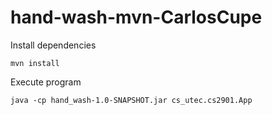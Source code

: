 # hand-wash-mvn-CarlosCupe

Install dependencies

```
mvn install
```


Execute program
```
java -cp hand_wash-1.0-SNAPSHOT.jar cs_utec.cs2901.App
```